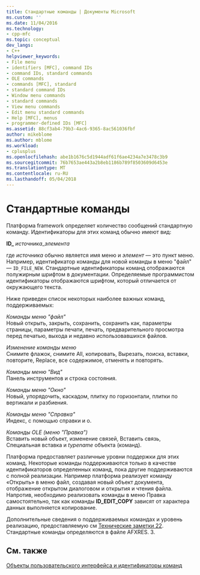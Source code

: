 ```yaml
---
title: Стандартные команды | Документы Microsoft
ms.custom: ''
ms.date: 11/04/2016
ms.technology:
- cpp-mfc
ms.topic: conceptual
dev_langs:
- C++
helpviewer_keywords:
- File menu
- identifiers [MFC], command IDs
- command IDs, standard commands
- OLE commands
- commands [MFC], standard
- standard command IDs
- Window menu commands
- standard commands
- View menu commands
- Edit menu standard commands
- Help [MFC], menus
- programmer-defined IDs [MFC]
ms.assetid: 88cf3ab4-79b3-4ac6-9365-8ac561036fbf
author: mikeblome
ms.author: mblome
ms.workload:
- cplusplus
ms.openlocfilehash: abe1b1676c5d1944adf61f6ae4234a7e3478c3b9
ms.sourcegitcommit: 76b7653ae443a2b8eb1186b789f8503609d6453e
ms.translationtype: MT
ms.contentlocale: ru-RU
ms.lasthandoff: 05/04/2018
---
```

# <a name="standard-commands"></a>Стандартные команды
Платформа framework определяет количество сообщений стандартную команду. Идентификаторы для этих команд обычно имеют вид:  
  
 **ID_** *источника*_*элемента*  
  
 где *источника* обычно является имя меню и *элемент* — это пункт меню. Например, идентификатор команды для новой команды в меню "файл" — `ID_FILE_NEW`. Стандартные идентификаторы команд отображаются полужирным шрифтом в документации. Определяемые программистом идентификаторы отображаются шрифтом, который отличается от окружающего текста.  
  
 Ниже приведен список некоторых наиболее важных команд, поддерживаемых:  
  
 *Команды меню "файл"*  
 Новый открыть, закрыть, сохранить, сохранить как, параметры страницы, параметры печати, печать, предварительного просмотра перед печатью, выхода и недавно использовавшихся файлов.  
  
 *Изменение команды меню*  
 Снимите флажок, снимите All, копировать, Вырезать, поиска, вставки, повторите, Replace, все содержимое, отменять и повторять.  
  
 *Команды меню "Вид"*  
 Панель инструментов и строка состояния.  
  
 *Команды меню "Окно"*  
 Новый, упорядочить, каскадом, плитку по горизонтали, плитки по вертикали и разбиения.  
  
 *Команды меню "Справка"*  
 Индекс, с помощью справки и о.  
  
 *Команды OLE (меню "Правка")*  
 Вставить новый объект, изменение связей, Вставить связь, Специальная вставка и *typename* объекта (команд).  
  
 Платформа предоставляет различные уровни поддержки для этих команд. Некоторые команды поддерживаются только в качестве идентификаторов определенных команд, пока другие поддерживаются с полной реализации. Например платформа реализует команду «Открыть» в меню файл, создавая новый объект документа, отображение открытом диалоговом и открытия и чтения файла. Напротив, необходимо реализовать команды в меню Правка самостоятельно, так как команды **ID_EDIT_COPY** зависят от характера данных выполняется копирование.  
  
 Дополнительные сведения о поддерживаемых командах и уровень реализацию, предоставляемую см [Технические заметки 22](../mfc/tn022-standard-commands-implementation.md). Стандартные команды определяются в файле AFXRES. З.  
  
## <a name="see-also"></a>См. также  
 [Объекты пользовательского интерфейса и идентификаторы команд](../mfc/user-interface-objects-and-command-ids.md)

